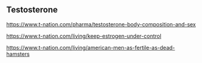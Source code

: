 ## Testosterone

https://www.t-nation.com/pharma/testosterone-body-composition-and-sex

https://www.t-nation.com/living/keep-estrogen-under-control

https://www.t-nation.com/living/american-men-as-fertile-as-dead-hamsters

